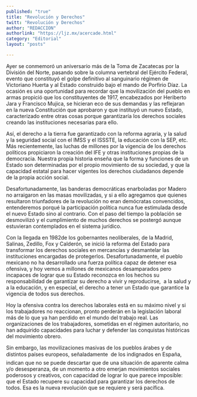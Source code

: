 ```yaml
---
published: "true"
title: "Revolución y Derechos"
twitt: "Revolución y Derechos"
author: "REDACCION"
authorlink: "https://ljz.mx/acercade.html"
category: "Editorial"
layout: "posts"

---
```



  Ayer se conmemoró un aniversario más de la Toma de Zacatecas por la División del Norte, pasando sobre la columna vertebral del Ejército Federal, evento que constituyó el golpe definitivo al sanguinario régimen de Victoriano Huerta y al Estado construido bajo el mando de Porfirio Díaz. La ocasión es una oportunidad para recordar que la movilización del pueblo en armas propició que los constituyentes de 1917, encabezados por Heriberto Jara y Francisco Mujica, se hicieran eco de sus demandas y las reflejaran en la nueva Constitución que aprobaron y que instituyó un nuevo Estado, caracterizado entre otras cosas porque garantizaría los derechos sociales creando las instituciones necesarias para ello.



  Así, el derecho a la tierra fue garantizado con la reforma agraria, y la salud y la seguridad social con el IMSS y el ISSSTE, la educación con la SEP, etc. Más recientemente, las luchas de millones por la vigencia de los derechos políticos propiciaron la creación del IFE y otras instituciones propias de la democracia. Nuestra propia historia enseña que la forma y funciones de un Estado son determinadas por el propio movimiento de su sociedad, y que la capacidad estatal para hacer vigentes los derechos ciudadanos depende de la propia acción social.



  Desafortunadamente, las banderas democráticas enarboladas por Madero no arraigaron en las masas movilizadas, y si a ello agregamos que quienes resultaron triunfadores de la revolución no eran demócratas convencidos, entenderemos porqué la participación política nunca fue estimulada desde el nuevo Estado sino al contrario. Con el paso del tiempo la población se desmovilizó y el cumplimiento de muchos derechos se postergó aunque estuvieran contemplados en el sistema jurídico.



  Con la llegada en 1982de los gobernantes neoliberales, de la Madrid, Salinas, Zedillo, Fox y Calderón, se inició la reforma del Estado para transformar los derechos sociales en mercancías y desmantelar las instituciones encargadas de protegerlos. Desafortunadamente, el pueblo mexicano no ha desarrollado una fuerza política capaz de detener esa ofensiva, y hoy vemos a millones de mexicanos desamparados pero incapaces de lograr que su Estado reconozca en los hechos su responsabilidad de garantizar su derecho a vivir y reproducirse,  a la salud y a la educación, y en especial, el derecho a tener un Estado que garantice la vigencia de todos sus derechos.



  Hoy la ofensiva contra los derechos laborales está en su máximo nivel y si los trabajadores no reaccionan, pronto perderán en la legislación laboral más de lo que ya han perdido en el mundo del trabajo real. Las organizaciones de los trabajadores, sometidas en el régimen autoritario, no han adquirido capacidades para luchar y defender las conquistas históricas del movimiento obrero.



  Sin embargo, las movilizaciones masivas de los pueblos árabes y de distintos países europeos, señaladamente  de los indignados en España, indican que no se puede descartar que de una situación de aparente calma y/o desesperanza, de un momento a otro emerjan movimientos sociales poderosos y creativos, con capacidad de lograr lo que parece imposible: que el Estado recupere su capacidad para garantizar los derechos de todos. Esa es la nueva revolución que se requiere y será pacífica.



   

